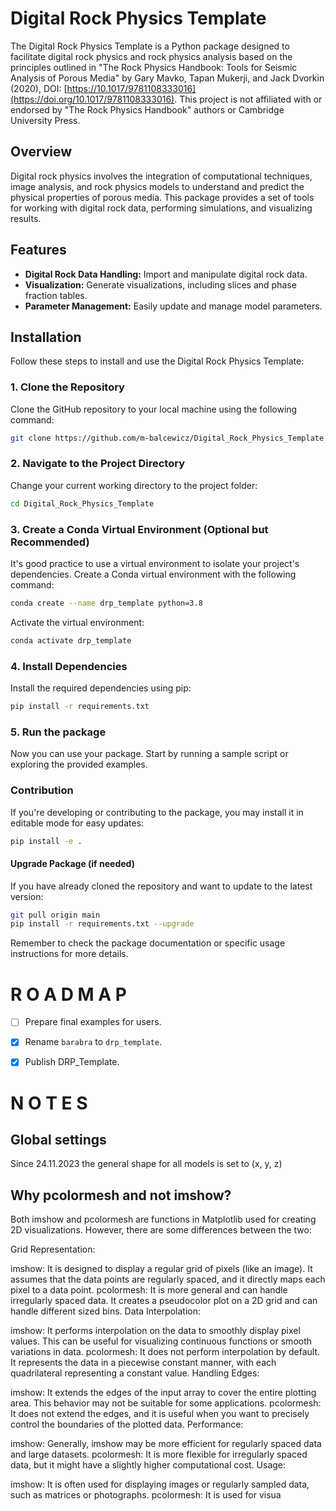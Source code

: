 # Digital Rock Physics Template

The Digital Rock Physics Template is a Python package designed to facilitate digital rock physics and rock physics analysis based on the principles outlined in "The Rock Physics Handbook: Tools for Seismic Analysis of Porous Media" by Gary Mavko, Tapan Mukerji, and Jack Dvorkin (2020), DOI: [https://10.1017/9781108333016](https://doi.org/10.1017/9781108333016). This project is not affiliated with or endorsed by "The Rock Physics Handbook" authors or Cambridge University Press.

## Overview

Digital rock physics involves the integration of computational techniques, image analysis, and rock physics models to understand and predict the physical properties of porous media. This package provides a set of tools for working with digital rock data, performing simulations, and visualizing results.

## Features

- **Digital Rock Data Handling:** Import and manipulate digital rock data.
- **Visualization:** Generate visualizations, including slices and phase fraction tables.
- **Parameter Management:** Easily update and manage model parameters.


## Installation

Follow these steps to install and use the Digital Rock Physics Template:

### 1. Clone the Repository

Clone the GitHub repository to your local machine using the following command:

```bash
git clone https://github.com/m-balcewicz/Digital_Rock_Physics_Template.git
```

### 2. Navigate to the Project Directory
Change your current working directory to the project folder:
```bash
cd Digital_Rock_Physics_Template
```

### 3. Create a Conda Virtual Environment (Optional but Recommended)

It's good practice to use a virtual environment to isolate your project's dependencies. Create a Conda virtual environment with the following command:
```bash
conda create --name drp_template python=3.8
```
Activate the virtual environment:
```bash
conda activate drp_template
```
### 4. Install Dependencies
Install the required dependencies using pip:
```bash
pip install -r requirements.txt
```

### 5. Run the package
Now you can use your package. Start by running a sample script or exploring the provided examples.

### Contribution
If you're developing or contributing to the package, you may install it in editable mode for easy updates:
```bash
pip install -e .
```
#### Upgrade Package (if needed)
If you have already cloned the repository and want to update to the latest version:
```bash
git pull origin main
pip install -r requirements.txt --upgrade
```
Remember to check the package documentation or specific usage instructions for more details.

# R O A D M A P
- [ ] Prepare final examples for users.
- [x] Rename `barabra` to `drp_template`.
- [x] Publish DRP_Template.


# N O T E S
## Global settings
Since 24.11.2023 the general shape for all models is set to (x, y, z)


## Why pcolormesh and not imshow?
Both imshow and pcolormesh are functions in Matplotlib used for creating 2D visualizations. However, there are some differences between the two:

Grid Representation:

imshow: It is designed to display a regular grid of pixels (like an image). It assumes that the data points are regularly spaced, and it directly maps each pixel to a data point.
pcolormesh: It is more general and can handle irregularly spaced data. It creates a pseudocolor plot on a 2D grid and can handle different sized bins.
Data Interpolation:

imshow: It performs interpolation on the data to smoothly display pixel values. This can be useful for visualizing continuous functions or smooth variations in data.
pcolormesh: It does not perform interpolation by default. It represents the data in a piecewise constant manner, with each quadrilateral representing a constant value.
Handling Edges:

imshow: It extends the edges of the input array to cover the entire plotting area. This behavior may not be suitable for some applications.
pcolormesh: It does not extend the edges, and it is useful when you want to precisely control the boundaries of the plotted data.
Performance:

imshow: Generally, imshow may be more efficient for regularly spaced data and large datasets.
pcolormesh: It is more flexible for irregularly spaced data, but it might have a slightly higher computational cost.
Usage:

imshow: It is often used for displaying images or regularly sampled data, such as matrices or photographs.
pcolormesh: It is used for visua